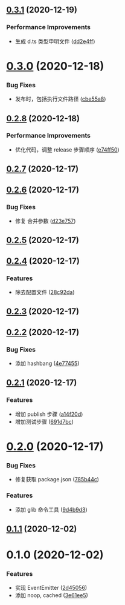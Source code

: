 ## [0.3.1](https://github.com/cwxyz007/glib/compare/v0.3.0...v0.3.1) (2020-12-19)


### Performance Improvements

* 生成 d.ts 类型申明文件 ([dd2e4ff](https://github.com/cwxyz007/glib/commit/dd2e4ff69caa4d8979cd98dc8faac99b6d7c5492))



# [0.3.0](https://github.com/cwxyz007/glib/compare/v0.2.8...v0.3.0) (2020-12-18)


### Bug Fixes

* 发布时，包括执行文件路径 ([cbe55a8](https://github.com/cwxyz007/glib/commit/cbe55a872cd9e5c961fcc20cff70044c8e53339e))



## [0.2.8](https://github.com/cwxyz007/glib/compare/v0.2.7...v0.2.8) (2020-12-18)


### Performance Improvements

* 优化代码，调整 release 步骤顺序 ([e74ff50](https://github.com/cwxyz007/glib/commit/e74ff50922791fe370599160e15da5b3059c2a42))



## [0.2.7](https://github.com/cwxyz007/glib/compare/v0.2.6...v0.2.7) (2020-12-17)



## [0.2.6](https://github.com/cwxyz007/glib/compare/v0.2.5...v0.2.6) (2020-12-17)


### Bug Fixes

* 修复 合并参数 ([d23e757](https://github.com/cwxyz007/glib/commit/d23e757f4d6c3aadbca4447862b91a81a34cc64a))



## [0.2.5](https://github.com/cwxyz007/glib/compare/v0.2.4...v0.2.5) (2020-12-17)



## [0.2.4](https://github.com/cwxyz007/glib/compare/v0.2.3...v0.2.4) (2020-12-17)


### Features

* 除去配置文件 ([28c92da](https://github.com/cwxyz007/glib/commit/28c92da30e297fe85225fb0f9b170489943a6642))



## [0.2.3](https://github.com/cwxyz007/glib/compare/v0.2.2...v0.2.3) (2020-12-17)



## [0.2.2](https://github.com/cwxyz007/glib/compare/v0.2.1...v0.2.2) (2020-12-17)


### Bug Fixes

* 添加 hashbang ([4e77455](https://github.com/cwxyz007/glib/commit/4e7745554b1065b28f8dba35f551eb189566e792))



## [0.2.1](https://github.com/cwxyz007/glib/compare/v0.2.0...v0.2.1) (2020-12-17)


### Features

* 增加 publish 步骤 ([a14f20d](https://github.com/cwxyz007/glib/commit/a14f20dba78c8cb28a1e26d3a723deb613c4954c))
* 增加测试步骤 ([691d7bc](https://github.com/cwxyz007/glib/commit/691d7bc8c3d0857ddf6e58ca1657803e34684e6f))



# [0.2.0](https://github.com/cwxyz007/glib/compare/v0.1.1...v0.2.0) (2020-12-17)


### Bug Fixes

* 修复获取 package.json ([785b44c](https://github.com/cwxyz007/glib/commit/785b44c6cbb69e2a8b9073a10b2c171fc85e1a48))


### Features

* 添加 glib 命令工具 ([9d4b9d3](https://github.com/cwxyz007/glib/commit/9d4b9d34025277ddd9f81e409277d72228ea4bca))



## [0.1.1](https://github.com/cwxyz007/glib/compare/v0.1.0...v0.1.1) (2020-12-02)



# 0.1.0 (2020-12-02)


### Features

* 实现 EventEmitter ([2d45056](https://github.com/cwxyz007/glib/commit/2d45056c704784c462133fdc5a1b3a6d7810ca6b))
* 添加 noop, cached ([3e61ee5](https://github.com/cwxyz007/glib/commit/3e61ee584b77d576586808950bb55eff89f0153a))



